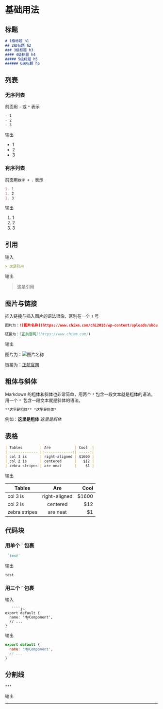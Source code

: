 # 基础用法


## 标题

```md
# 1级标题 h1
## 2级标题 h2
### 3级标题 h3
#### 4级标题 h4
##### 5级标题 h5
###### 6级标题 h6
```

## 列表

### 无序列表

前面用 `-` 或 `*` 表示

```md
- 1 
- 2 
- 3 
```

输出

- 1 
- 2 
- 3 

### 有序列表

前面用`数字 + .` 表示
```md
1. 1
1. 2
1. 3
```

输出

1. 1
1. 2
1. 3

## 引用 

输入

```md
> 这是引用
```

输出

> 这是引用

## 图片与链接

插入链接与插入图片的语法很像，区别在一个 `!` 号

```md
图片为：![图片名称](https://www.chixm.com/chi2018/wp-content/uploads/shouye-30.png)

链接为：[正航官网](https://www.chixm.com))
```

输出

图片为：![图片名称](https://www.chixm.com/chi2018/wp-content/uploads/shouye-30.png)

链接为：[正航官网](https://www.chixm.com)

## 粗体与斜体

Markdown 的粗体和斜体也非常简单，用两个 `*` 包含一段文本就是粗体的语法，用一个 `* `包含一段文本就是斜体的语法。

```md
**这里是粗体** *这里是斜体*
```

例如：**这里是粗体** *这里是斜体*

## 表格

```md
| Tables        | Are           | Cool  |
| ------------- |:-------------:| -----:|
| col 3 is      | right-aligned | $1600 |
| col 2 is      | centered      |   $12 |
| zebra stripes | are neat      |    $1 |
```

输出

| Tables        | Are           | Cool  |
| ------------- |:-------------:| -----:|
| col 3 is      | right-aligned | $1600 |
| col 2 is      | centered      |   $12 |
| zebra stripes | are neat      |    $1 |

## 代码块

### 用单个 ` 包裹

```md
 `test`
```

输出

`test`

### 用三个 ` 包裹

输入

```
   ````js
export default {
  name: 'MyComponent',
  // ...
}
```

输出

```js
export default {
  name: 'MyComponent',
  // ...
}
```

## 分割线

```md
***
```

输出

***



